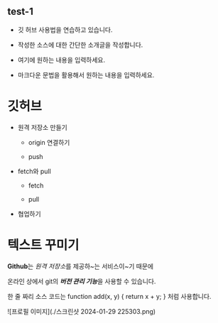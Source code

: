## test-1
+ 깃 허브 사용법을 연습하고 있습니다.

+ 작성한 소스에 대한 간단한 소개글을 작성합니다.

+ 여기에 원하는 내용을 입력하세요.

+ 마크다운 문법을 활용해서 원하는 내용을 입력하세요.


# 깃허브

- 원격 저장소 만들기

  - origin 연결하기

  - push

- fetch와 pull

  - fetch
 
  - pull
    
- 협업하기

# 텍스트 꾸미기

**Github**는 *원격 저장소*를 제공하~는 서비스이~기 때문에

온라인 상에서 git의 ***버전 관리 기능***을 사용할 수 있습니다.

한 줄 짜리  소스 코드는 function add(x, y) { return x + y; } 처럼 사용합니다.

![프로필 이미지](./스크린샷 2024-01-29 225303.png)
